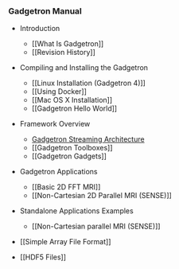 ### Gadgetron Manual

* Introduction
    * [[What Is Gadgetron]]
    * [[Revision History]]

* Compiling and Installing the Gadgetron
    * [[Linux Installation (Gadgetron 4)]]
    * [[Using Docker]]
    * [[Mac OS X Installation]]
    * [[Gadgetron Hello World]]

* Framework Overview
    * [Gadgetron Streaming Architecture](https://github.com/gadgetron/gadgetron/wiki/Gadgetron-Streaming-Architecture-(Gadgetron-4.0)-%5BWIP%5D)
    * [[Gadgetron Toolboxes]]
    * [[Gadgetron Gadgets]]

* Gadgetron Applications
    * [[Basic 2D FFT MRI]]
    * [[Non-Cartesian 2D Parallel MRI (SENSE)]]

* Standalone Applications Examples
    * [[Non-Cartesian parallel MRI (SENSE)]]


* [[Simple Array File Format]]

* [[HDF5 Files]]
